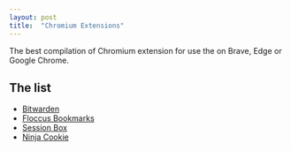 ```yaml
---
layout: post
title:  "Chromium Extensions"
---
```


The best compilation of Chromium extension for use the on Brave, Edge or Google Chrome.

## The list
* [Bitwarden](https://chromewebstore.google.com/detail/bitwarden-free-password-m/nngceckbapebfimnlniiiahkandclblb)
* [Floccus Bookmarks](https://chromewebstore.google.com/detail/floccus-bookmarks-sync/fnaicdffflnofjppbagibeoednhnbjhg)
* [Session Box](https://chromewebstore.google.com/detail/sessionbox-multi-login-to/megbklhjamjbcafknkgmokldgolkdfig)
* [Ninja Cookie](https://chromewebstore.google.com/detail/ninja-cookie/jifeafcpcjjgnlcnkffmeegehmnmkefl)
